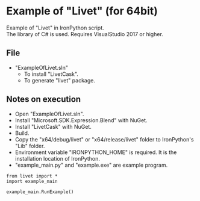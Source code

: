 # Example of "Livet" (for 64bit)

Example of "Livet" in IronPython script.  
The library of C# is used. Requires VisualStudio 2017 or higher.

## File

* "ExampleOfLivet.sln"
  * To install "LivetCask".
  * To generate "livet" package.

## Notes on execution

* Open "ExampleOfLivet.sln".
* Install "Microsoft.SDK.Expression.Blend" with NuGet.
* Install "LivetCask" with NuGet.
* Build.
* Copy the "x64/debug/livet" or "x64/release/livet" folder to IronPython's "Lib" folder.
* Environment variable "IRONPYTHON_HOME" is required. It is the installation location of IronPython.
* "example_main.py" and "example.exe" are example program.

```
from livet import *
import example_main

example_main.RunExample()
```
